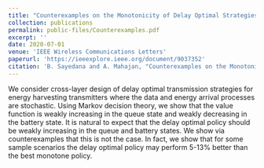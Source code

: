 ```yaml
---
title: "Counterexamples on the Monotonicity of Delay Optimal Strategies for Energy Harvesting Transmitters"
collection: publications
permalink: public-files/Counterexamples.pdf
excerpt: ''
date: 2020-07-01
venue: 'IEEE Wireless Communications Letters'
paperurl: 'https://ieeexplore.ieee.org/document/9037352'
citation: 'B. Sayedana and A. Mahajan, "Counterexamples on the Monotonicity of Delay Optimal Strategies for Energy Harvesting Transmitters," in IEEE Wireless Communications Letters, vol. 9, no. 7, pp. 1070-1074, July 2020, doi: 10.1109/LWC.2020.2981066.'
---
```


We consider cross-layer design of delay optimal transmission strategies for energy harvesting transmitters where the data and energy arrival processes are stochastic. Using Markov decision theory, we show that the value function is weakly increasing in the queue state and weakly decreasing in the battery state. It is natural to expect that the delay optimal policy should be weakly increasing in the queue and battery states. We show via counterexamples that this is not the case. In fact, we show that for some sample scenarios the delay optimal policy may perform 5-13% better than the best monotone policy.
